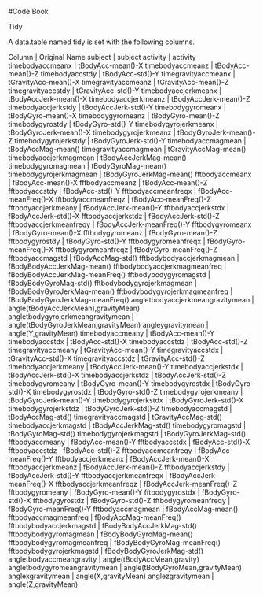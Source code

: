 #Code Book

Tidy

A data.table named tidy is set with the following columns. 

Column	|	Original Name
subject	|	subject
activity	|	activity
timebodyaccmeanx	|	tBodyAcc-mean()-X
timebodyaccmeanz	|	tBodyAcc-mean()-Z
timebodyaccstdy	|	tBodyAcc-std()-Y
timegravityaccmeanx	|	tGravityAcc-mean()-X
timegravityaccmeanz	|	tGravityAcc-mean()-Z
timegravityaccstdy	|	tGravityAcc-std()-Y
timebodyaccjerkmeanx	|	tBodyAccJerk-mean()-X
timebodyaccjerkmeanz	|	tBodyAccJerk-mean()-Z
timebodyaccjerkstdy	|	tBodyAccJerk-std()-Y
timebodygyromeanx	|	tBodyGyro-mean()-X
timebodygyromeanz	|	tBodyGyro-mean()-Z
timebodygyrostdy	|	tBodyGyro-std()-Y
timebodygyrojerkmeanx	|	tBodyGyroJerk-mean()-X
timebodygyrojerkmeanz	|	tBodyGyroJerk-mean()-Z
timebodygyrojerkstdy	|	tBodyGyroJerk-std()-Y
timebodyaccmagmean	|	tBodyAccMag-mean()
timegravityaccmagmean	|	tGravityAccMag-mean()
timebodyaccjerkmagmean	|	tBodyAccJerkMag-mean()
timebodygyromagmean	|	tBodyGyroMag-mean()
timebodygyrojerkmagmean	|	tBodyGyroJerkMag-mean()
fftbodyaccmeanx	|	fBodyAcc-mean()-X
fftbodyaccmeanz	|	fBodyAcc-mean()-Z
fftbodyaccstdy	|	fBodyAcc-std()-Y
fftbodyaccmeanfreqx	|	fBodyAcc-meanFreq()-X
fftbodyaccmeanfreqz	|	fBodyAcc-meanFreq()-Z
fftbodyaccjerkmeany	|	fBodyAccJerk-mean()-Y
fftbodyaccjerkstdx	|	fBodyAccJerk-std()-X
fftbodyaccjerkstdz	|	fBodyAccJerk-std()-Z
fftbodyaccjerkmeanfreqy	|	fBodyAccJerk-meanFreq()-Y
fftbodygyromeanx	|	fBodyGyro-mean()-X
fftbodygyromeanz	|	fBodyGyro-mean()-Z
fftbodygyrostdy	|	fBodyGyro-std()-Y
fftbodygyromeanfreqx	|	fBodyGyro-meanFreq()-X
fftbodygyromeanfreqz	|	fBodyGyro-meanFreq()-Z
fftbodyaccmagstd	|	fBodyAccMag-std()
fftbodybodyaccjerkmagmean	|	fBodyBodyAccJerkMag-mean()
fftbodybodyaccjerkmagmeanfreq	|	fBodyBodyAccJerkMag-meanFreq()
fftbodybodygyromagstd	|	fBodyBodyGyroMag-std()
fftbodybodygyrojerkmagmean	|	fBodyBodyGyroJerkMag-mean()
fftbodybodygyrojerkmagmeanfreq	|	fBodyBodyGyroJerkMag-meanFreq()
angletbodyaccjerkmeangravitymean	|	angle(tBodyAccJerkMean),gravityMean)
angletbodygyrojerkmeangravitymean	|	angle(tBodyGyroJerkMean,gravityMean)
angleygravitymean	|	angle(Y,gravityMean)
timebodyaccmeany	|	tBodyAcc-mean()-Y
timebodyaccstdx	|	tBodyAcc-std()-X
timebodyaccstdz	|	tBodyAcc-std()-Z
timegravityaccmeany	|	tGravityAcc-mean()-Y
timegravityaccstdx	|	tGravityAcc-std()-X
timegravityaccstdz	|	tGravityAcc-std()-Z
timebodyaccjerkmeany	|	tBodyAccJerk-mean()-Y
timebodyaccjerkstdx	|	tBodyAccJerk-std()-X
timebodyaccjerkstdz	|	tBodyAccJerk-std()-Z
timebodygyromeany	|	tBodyGyro-mean()-Y
timebodygyrostdx	|	tBodyGyro-std()-X
timebodygyrostdz	|	tBodyGyro-std()-Z
timebodygyrojerkmeany	|	tBodyGyroJerk-mean()-Y
timebodygyrojerkstdx	|	tBodyGyroJerk-std()-X
timebodygyrojerkstdz	|	tBodyGyroJerk-std()-Z
timebodyaccmagstd	|	tBodyAccMag-std()
timegravityaccmagstd	|	tGravityAccMag-std()
timebodyaccjerkmagstd	|	tBodyAccJerkMag-std()
timebodygyromagstd	|	tBodyGyroMag-std()
timebodygyrojerkmagstd	|	tBodyGyroJerkMag-std()
fftbodyaccmeany	|	fBodyAcc-mean()-Y
fftbodyaccstdx	|	fBodyAcc-std()-X
fftbodyaccstdz	|	fBodyAcc-std()-Z
fftbodyaccmeanfreqy	|	fBodyAcc-meanFreq()-Y
fftbodyaccjerkmeanx	|	fBodyAccJerk-mean()-X
fftbodyaccjerkmeanz	|	fBodyAccJerk-mean()-Z
fftbodyaccjerkstdy	|	fBodyAccJerk-std()-Y
fftbodyaccjerkmeanfreqx	|	fBodyAccJerk-meanFreq()-X
fftbodyaccjerkmeanfreqz	|	fBodyAccJerk-meanFreq()-Z
fftbodygyromeany	|	fBodyGyro-mean()-Y
fftbodygyrostdx	|	fBodyGyro-std()-X
fftbodygyrostdz	|	fBodyGyro-std()-Z
fftbodygyromeanfreqy	|	fBodyGyro-meanFreq()-Y
fftbodyaccmagmean	|	fBodyAccMag-mean()
fftbodyaccmagmeanfreq	|	fBodyAccMag-meanFreq()
fftbodybodyaccjerkmagstd	|	fBodyBodyAccJerkMag-std()
fftbodybodygyromagmean	|	fBodyBodyGyroMag-mean()
fftbodybodygyromagmeanfreq	|	fBodyBodyGyroMag-meanFreq()
fftbodybodygyrojerkmagstd	|	fBodyBodyGyroJerkMag-std()
angletbodyaccmeangravity	|	angle(tBodyAccMean,gravity)
angletbodygyromeangravitymean	|	angle(tBodyGyroMean,gravityMean)
anglexgravitymean	|	angle(X,gravityMean)
anglezgravitymean	|	angle(Z,gravityMean)
		
